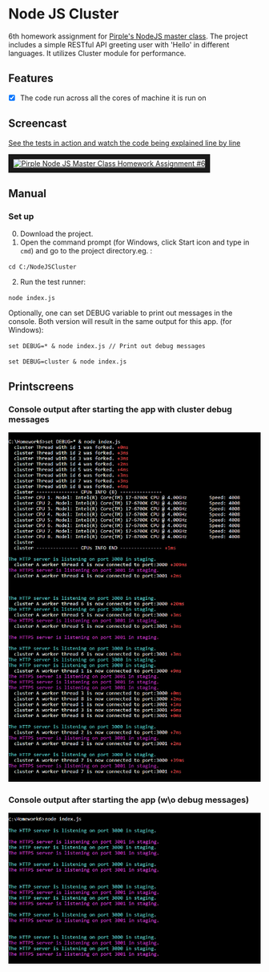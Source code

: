 # Node JS Cluster
6th homework assignment for [Pirple's NodeJS master class](https://pirple.thinkific.com/courses/the-nodejs-master-class).
The project includes a simple RESTful API greeting user with 'Hello' in different languages. It utilizes Cluster module for performance.

## Features
- [x] The code run across all the cores of machine it is run on

## Screencast

[See the tests in action and watch the code being explained line by line](https://www.youtube.com/watch?v=4P79amJ9D1o)

<a href="http://www.youtube.com/watch?feature=player_embedded&v=oNE8IBRIOTE
" target="_blank"><img src="http://img.youtube.com/vi/oNE8IBRIOTE/0.jpg" 
alt="Pirple Node JS Master Class Homework Assignment #6" width="300" height="200" border="10" /></a>

## Manual

### Set up
0. Download the project.
1. Open the command prompt (for Windows, click Start icon and type in `cmd`) and go to the project directory.eg. :

`cd C:/NodeJSCluster`

2. Run the test runner:

`node index.js`

Optionally, one can set DEBUG variable to print out messages in the console. Both version will result in the same output for this app. (for Windows):

`set DEBUG=* & node index.js // Print out debug messages`

`set DEBUG=cluster & node index.js `

## Printscreens
### Console output after starting the app with cluster debug messages
![HelloAPI1](https://github.com/marta-krzyk-dev/NodeJSCluster/blob/master/PrintScreens/console_output_with_debug_messages.png?raw=true)

### Console output after starting the app (w\o debug messages)
![HelloAPI2](https://github.com/marta-krzyk-dev/NodeJSCluster/blob/master/PrintScreens/console_output.png?raw=true)

